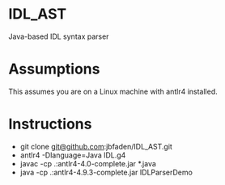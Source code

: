 # IDL_AST
Java-based IDL syntax parser

# Assumptions
This assumes you are on a Linux machine with antlr4 installed.

# Instructions
* git clone git@github.com:jbfaden/IDL_AST.git
* antlr4 -Dlanguage=Java IDL.g4 
* javac -cp .:antlr4-4.0-complete.jar *.java
* java -cp .:antlr4-4.9.3-complete.jar IDLParserDemo
